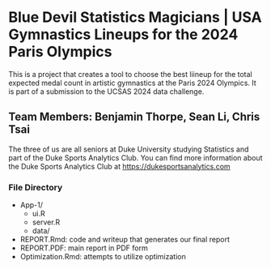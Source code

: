 # Blue Devil Statistics Magicians | USA Gymnastics Lineups for the 2024 Paris Olympics

This is a project that creates a tool to choose the best liineup for the total expected medal count in artistic gymnastics at the Paris 2024 Olympics. It is part of a submission to the UCSAS 2024 data challenge. 

## Team Members: Benjamin Thorpe, Sean Li, Chris Tsai
The three of us are all seniors at Duke University studying Statistics and part of the Duke Sports Analytics Club. You can find more information about the Duke Sports Analytics Club at https://dukesportsanalytics.com

### File Directory

- App-1/
  - ui.R
  - server.R
  - data/
- REPORT.Rmd: code and writeup that generates our final report
- REPORT.PDF: main report in PDF form
- Optimization.Rmd: attempts to utilize optimization 


